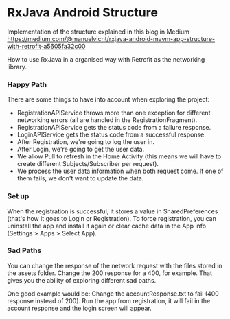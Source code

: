 # RxJava Android Structure

Implementation of the structure explained in this blog in Medium
https://medium.com/@manuelvicnt/rxjava-android-mvvm-app-structure-with-retrofit-a5605fa32c00

How to use RxJava in a organised way with Retrofit as the networking library.

### Happy Path
There are some things to have into account when exploring the project:
- RegistrationAPIService throws more than one exception for different networking errors (all are handled in the RegistrationFragment).
- RegistrationAPIService gets the status code from a failure response.
- LoginAPIService gets the status code from a successful response.
- After Registration, we're going to log the user in.
- After Login, we're going to get the user data.
- We allow Pull to refresh in the Home Activity (this means we will have to create different Subjects/Subscriber per request).
- We process the user data information when both request come. If one of them fails, we don't want to update the data.

### Set up
When the registration is successful, it stores a value in SharedPreferences (that's how it goes to Login or Registration). To force registration, you can uninstall the app and install it again or clear cache data in the App info (Settings > Apps > Select App).

### Sad Paths
You can change the response of the network request with the files stored in the assets folder. Change the 200 response for a 400, for example. That gives you the ability of exploring different sad paths.

One good example would be: Change the accountResponse.txt to fail (400 response instead of 200). Run the app from registration, it will fail in the account response and the login screen will appear.
